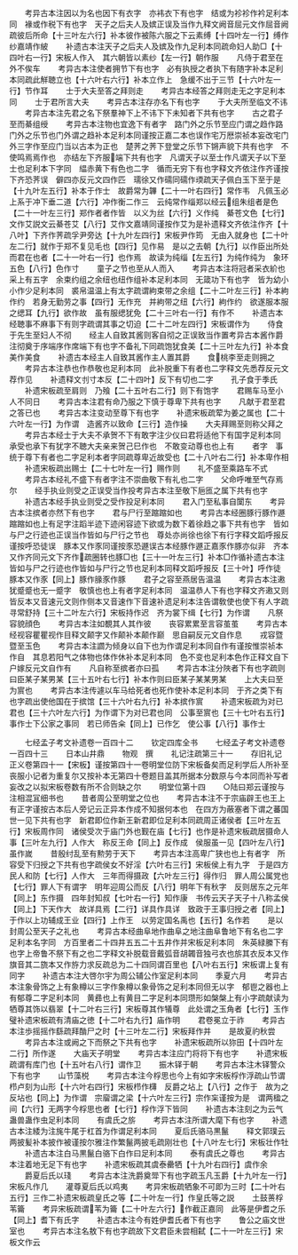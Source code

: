 <!-- { "loadSidebar": true } -->
　　考异古本注因以为名也因下有衣字　亦袆衣下有也字　结或为袗袗作衿足利本同　褖或作税下有也字　天子之后夫人及嫔正误及当作九释文阙音屈元文作屈音阙疏彼后所命【十三叶左六行】补本彼作被陈六服之下云素缚【十四叶左一行】缚作纱嘉靖作紴
　　补遗古本注天子之后夫人及嫔及作九足利本同疏命妇人助□【十四叶右一行】宋板人作入　其六朝皆以素纱【左一行】朝作服
　　凡侍于君至在外不俟车
　　考异古本注使者拥节下有也字　必有执授之者执下有随字补本足利本同疏此觧聴立也【十六叶右六行】补本立作上　急缓不出于三节【十六叶左一行】节作耳
　　士于大夫至答之拜则走
　　考异古本经答之拜则走无之字足利本同
　　士于君所言大夫
　　考异古本注存亦名下有也字
　　于大夫所至临文不讳
　　考异古本注先君之名下祭羣神下上不讳下下未知者下共有也字
　　古之君子至而綦组绶
　　考异古本注物也宜逸下有者字　路门外之乐节至应门谓之趋作路门外之乐节也门外谓之趋补本足利本同谨按正嘉二本也误作宅万厯崇祯本妄改宅门外三字作至应门当以古本为正也　楚荠之荠下登堂之乐节下锵声貌下共有也字　不使鸣焉焉作也　亦结左下齐服端下共有也字　凡谓天子以至士作凡谓天子以下至士也足利本下字同　緼赤黄下有色也二字　循而无穷下有也字释文齐依注作齐谨按下齐恐荠误　僻四亦反元文四作匹　瓀徐又作礝同礝作瑌疏天子佩白玉下至于是【十九叶左五行】补本于作士　故爵常为韠【二十一叶右四行】常作韦　凡佩玉必上系于冲下垂二道【六行】冲作衡二作三　云纯常作缁郑以经云组朱组者是色【二十一叶左三行】郑作者者作皆　以义为丝【六行】义作纯　綦苍文色【七行】文作艾説文云綦苍艾【八行】艾作文嘉靖同谨按作艾为是补遗释文齐依注作齐【十八叶】下齐作荠疏孚尹旁达【十九叶左四行】宋板尹作筠　无由入就身也【二十叶左二行】就作于郑不复见毛也【四行】见作易　是以之去朝【九行】以作臣出所处而君在也者【二十一叶右一行】也作焉　故读为纯缁【左五行】为纯作纯为　象环五色【八行】色作寸
　　童子之节也至从人而入
　　考异古本注将冠者采衣紒也采上有五字　余束约组之余纽也纽作组补本足利本同　无箴功下有也字　皆为幼小小作少足利本同　裘帛温温上有太字疏谓絇束带之余组【二十二叶左三行】补本絇作约　若身无勤劳之事【四行】无作充　并絇带之纽【六行】絇作约　欲遂服本服之缌耳【九行】欲作故　虽有服缌犹免【二十三叶右一行】有作不
　　补遗古本经聴事不麻事下有则字疏谓其事之切迫【二十二叶左四行】宋板谓作为
　　侍食于先生至妇人不彻
　　经主人自致其酱则客自彻之正误致当作置考异古本酱作爵注彻奠于序端序作席端下有也字不备礼下同疏饱犹食美【二十三叶左九行】补本食美作美食
　　补遗古本经主人自致其酱作主人置其爵
　　食桃李至走则拥之
　　考异古本注恭也作恭敬也足利本同　此补脱重下有者也二字释文先悉荐反元文荐作见
　　补遗释文刌寸本反【二十四叶】反下有切也二字
　　孔子食于季氏
　　补遗宋板疏至肩则　乃飱【二十五叶右二行】则下有饱字
　　君赐车马至小人不同日
　　考异古本注君有命乃服之下慎于尊卑下共有也字
　　凡献于君至君之答已也
　　考异古本注变动至尊下有也字
　　补遗宋板疏荤为姜之属也【二十六叶左一行】为作谓　造酱齐以致命【三行】造作操
　　大夫拜赐至则称父拜之
　　考异古本经士于大夫不承贺不下有敢字注少仪曰君将适他下有国字足利本同　承受也承下有犹字不聴大夫亲来贺己巳作也　不敢变动尊也也上有
　　者字　事统于尊下有者也二字足利本者字同疏尊卑近故受也【二十八叶右二行】补本卑作相
　　补遗宋板疏出赐士【二十七叶左一行】赐作则
　　礼不盛至乘路车不式
　　考异古本经礼不盛下有者字注不崇曲敬下有礼也二字
　　父命呼唯至气存焉尔
　　经手执业则受之正误受当作投考异古本注至敬下巵匜之属下共有也字
　　补遗古本经手执业则受之受作投足利本同
　　君入门至私事自闑东
　　考异古本注摈者亦然下有也字
　　君与尸行至蹜蹜如也
　　考异古本经圈豚行豚作遯蹜蹜如也上有足字注蹈半迹下迹闲容迹下欲或为数下着徐趋之事下共有也字　皆如与尸之行迹也正误当作皆如与尸行之节也　尊处亦尚徐也徐下有行字释文蹈呼报反谨按呼恐徒误　豚本又作豕同谨按豕恐遯误古本经豚作遯正嘉豕作豚亦似非　齐本又作齐同元文下齐作疏圈转也豚□也【三十一叶左三行】补本□作循补遗古本注皆如与尸之行迹也作皆如与尸行之节也足利本同释文蹈呼报反【三十叶】呼作徒　豚本又作豕【同上】豚作腞豕作豚
　　君子之容至燕居告温温
　　考异古本注遫犹蹙蹙也无一蹙字　敬慎也也上有者字足利本同　温温恭人下有也字释文齐遫又则皆反本又音速元文则作侧本又音速作下音速补遗足利本注告谓敎使也使下有人字疏寻常舒持【三十二叶左六行】宋板持作迟　齐为裳下缉【七行】为作谓
　　凡祭容貌顔色
　　考异古本注如覩其人其作彼
　　丧容累累至言容茧茧
　　考异古本经视容瞿瞿视作目释文颠字又作颠补本颠作巅　思自嗣反元文自作息
　　戎容暨暨至玉色
　　考异古本注讇为倾身以自下也为作谓足利本同自作有谨按惟崇祯本作自　其息若阳气之体物也体作休补本足利本同　色不变也足利本色作正释文自下户嫁反元文自作有
　　凡自称至摈者亦曰孤
　　考异古本注分陜者下有也字疏则曰臣某子某男某【三十五叶右七行】补本作则曰臣某子某某男某
　　上大夫曰至为賔也
　　考异古本注传遽以车马给死者也死作使补本足利本同　于齐之类下有也字疏出使他国在于摈馆【三十六叶右九行】补本摈作賔
　　补遗宋板疏为对已君也【三十六叶左六行】为作谓下为对已君也同　公事至賔也【三十七叶右五行】事作士下公家之事同　若已师告籴【同上】已作乞　使公事【八行】事作士





　　七经孟子考文补遗卷一百四十二
　　钦定四库全书
　　七经孟子考文补遗卷一百四十三
　　日本山井鼎
　　物观　撰
　　礼记注疏第三十一
　　存旧礼记正义卷第四十一【宋板】谨按第四十一卷明堂位防下宋板备矣而足利学后人所补至丧服小记者为重复尔又按补本无第四十卷题目盖其所据本分数原与今本同而补写者妄改之以拟宋板卷数有所不合则缺之尔
　　明堂位第十四
　　○陆曰郑云谨按与注相混冝细书也
　　昔者周公至明堂之位也
　　考异古本注不于宗庙辟王也王上有正字谨按古本后人旁记云正异本作成不知据何本也　在四方为蔽塞者下谓之蕃国世一见下共有也字　新君即位作新王新君即位足利本同疏周正诸侯者【三叶左五行】宋板周作同　诸侯受次于庙门外也觐在庙【七行】也作是补遗宋板疏居摄命人事【三叶左九行】人作大　称反王命【同上】反作成　侯服虽一见【四叶左八行】虽作嵗
　　昔殷纣乱至有勲劳于天下
　　考异古本注高卑广狭也也上有者字　所容受下归授之下共有也字疏侯女不好淫【六叶右三行】宋板侯上有九字　于是四方民人和防【七行】人作大　三年而得摄政【六叶左三行】得作归　罪人周公属党也【七行】罪人下有谓字　明年迎周公而反【八行】明年下有秋字　反则居东之元年【同上】东作摄　四年封知叔【七叶右一行】知作康　书传云天子天子十八称孟侯【同上】下天作大　故详具焉【二行】详具作具详　致政于王事归授之者【同上】于作以上功辅成王业【四行】上作王　以劳定国名禹也【五行】名作若
　　是以封周公至天子之礼也
　　考异古本经曲阜地作曲阜之地注曲阜鲁地下有名也二字足利本名字同　方百里者二十四井五五二十五井作并宋板足利本同　朱英緑縢下有也字上帝鲁不祭下有之也二字释文补脱载音戴弧音胡韣音独弓衣也旂其衣反本又作旗音其二旒本又作斿力求反疏总为二十四同谓百里也【八叶右五行】宋板谓上复有同字
　　补遗古本注大啓尔宇为周公辅公作室足利本同
　　季夏六月
　　考异古本注象骨饰之上有象樽以三字作象樽以象骨饰之足利本同但无以字　郁鬯之器也上有郁尊二字足利本同　黄彞也上有黄目二字足利本同瓒形如槃槃上有小字疏献读为牺尊其饰以翡翠【十二叶右三行】宋板尊其作犠尊　此处谓之玉角者【七行】玉作璧补遗宋板疏有清庙之徳【十二叶右九行】庙作明
　　君卷冕立于祚
　　考异古本注歩摇摇作繇疏拜酳尸之时【十三叶左二行】宋板拜作并
　　是故夏礿秋尝
　　考异古本注或阙之下而祭之下共有也字
　　补遗宋板疏所以狝田【十四叶左二行】所作遂
　　大庙天子明堂
　　考异古本注应门将将下有也字
　　补遗宋板疏谓有库门也【十五叶右八行】谓作卫
　　振木铎于朝
　　考异古本注木铎警众下有也字
　　山节藻棁
　　考异古本注今桴思也今上有如字宋板桴作浮疏山节谓栉卢刻为山形【十六叶右四行】宋板栉作欂　反爵之坫上【八行】之作于　故为之反坫也【同上】为作谓　宗廇谓之梁【十六叶左三行】宗作杗谨按为是　谓两楹之间【六行】无两字今桴思也者【七行】桴作浮下皆同
　　补遗古本注刻之为云气蛊兽蛊作虫足利本同
　　有虞氏之旂
　　考异古本注所谓大麾下有也字
　　补遗古本注緌为注旄牛尾于杠首为作谓足利本同
　　夏后氏骆马黒鬣
　　释文郭璞云两披髪补本披作被谨按尔雅注作繁鬣两披毛疏刚壮也【十八叶左七行】宋板壮作牡
　　补遗古本注白马黒鬣白骆下白作曰足利本同
　　泰有虞氏之尊也
　　考异古本注着地无足下有也字
　　补遗宋板疏其虞泰罍牺【十九叶右四行】虞作余
　　爵夏后氏以琖
　　考异古本注洗爵奠斝下有也字疏玉凡玉爵【十九叶左一行】宋板凡作几
　　灌尊夏后氏以鸡夷
　　考异宋板疏牺象不可即为三时【二十叶右五行】三作二补遗宋板疏皇氏之等【二十叶左一行】作皇氏等之説
　　土鼓蒉桴苇籥
　　考异宋板疏谓苇为籥【二十叶左六行】作截正嘉同　此等是伊耆之乐【同上】耆下有氏字
　　补遗古本注今有姓伊耆氏者下有也字
　　鲁公之庙文世室也
　　考异古本注名敖下有也字疏故下文君臣未尝相弑【二十一叶左三行】宋板文作云
